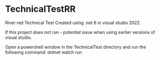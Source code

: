 # TechnicalTestRR
River red Technical Test
Created using .net 6 in visual studio 2022. 

If this project does not run - potential issue when using earlier versions of visual studio. 

Open a powershell window in the TechnicalTest directory and run the following command: dotnet watch run
